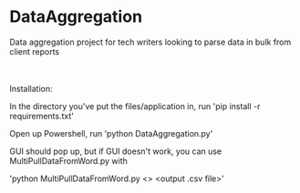 # DataAggregation
Data aggregation project for tech writers looking to parse data in bulk from client reports

<br>
<br>
Installation:

In the directory you've put the files/application in, run 'pip install -r requirements.txt' 


Open up Powershell, run 'python DataAggregation.py' 
<br>

GUI should pop up, but if GUI doesn't work, you can use MultiPullDataFromWord.py with

'python MultiPullDataFromWord.py <<documents here>> <output .csv file>'
